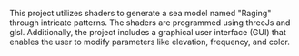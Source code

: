 This project utilizes shaders to generate a sea model named "Raging" through intricate patterns. The shaders are programmed using threeJs and glsl. Additionally, the project includes a graphical user interface (GUI) that enables the user to modify parameters like elevation, frequency, and color.

